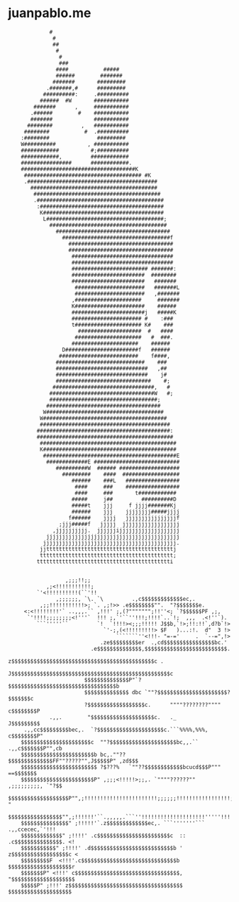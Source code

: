 juanpablo.me
============

                 #
                  #
                  ##
                   #
                    #
                    ###
                   ####           #####
                   ######        #######
                  #######       #########
                .#######,#      #########
               ##########:     .##########
              ######  #W       ###########
            #######      ,     ###########
           .######        #    ###########
           #######             ###########
          ########         ,   ###########
         ########           #  .##########
        :########               #########
        W##########          , ###########
        ############          #;##########
        ############,         ############
        ################      ############.
        ####################################K
         ##################################### #K
         .#########################################
           ########################################
            ########################################
            .########################################
             :#######################################
              K######################################
               L#####################################;
                 #####################################
                   ####################################
                     ##################################f
                       #################################
                       #################################
                        ################################
                        ################################
                        ######################## #######:
                        #######################  ########
                        #######################   #######
                         ######################   #######L
                         ######################   ,#######
                        ,#####################     #######
                        K######################    ######
                        #######################j   #####K
                        ###################### #    :###
                        t##################### K#    ###
                          ####################  #   ####
                         #####################   #  ###.
                        #####################    ######
                     D#######################f   ######
                    #########################    f####,
                   ############################    ###
                   #############################   ,##
                   #############################    j#
                   ##############################    #;
                  ################################,   #
                 #################################W   #;
                 ##################################;
                ####################################
               W#####################################
              W#######################################
              #########################################
             ##########################################:
             ###########################################
              ###########################################
              K##########################################
               ##########################################E
                #############E ###########################
                   ##########W  ###### ###################
                     #########    ####  ##################
                        ######    ###L   #################
                         ####     ###    #################
                         ####     ###       t############
                        #####     j##         ##########D
                        #####t    jjj     f jjjj#######Kj
                        ######    jjj    jjjjjjjj#####jjjj
                       f######    jjjj   jjjjjjjjjjjjjjjjf
                    ;jjj#####f   jjjjj  jjjjjjjjjjjjjjjjjj
                  ,jjjjjjjjjj.  jjjjjjijjjjjjjjjjjjjjjjjjj
                jjjjjjjjjjjjjjjjjjjjjjjjjjjjjjjjjjjjjjjjjj
               jjjjjjjjjjjjjjjjjjjjjjjjjjjjjjjjjjjjjjjjjj.
              jjttttttttttttttttttttttttttttttttttttttttj
              tttttttttttttttttttttttttttttttttttttttttt;
             tttttttttttttttttttttttttttttttttttttttttti


                      ,;;;!!;;
                ,;<!!!!!!!!!!!;
             `'<!!!!!!!!!!(``'!!
                   ,;;;;;;, `\. `\         .,c$$$$$$$$$$$$$ec,.
              ,;;!!!!!!!!!!!>; `. ,;!>> .e$$$$$$$$"".  "?$$$$$$$e.
         <:<!!!!!!!!'` ..,,,.`` ,!!!' ;,(?""""""";!!''<; `?$$$$$$PF ,;,
          `'!!!!;;;;;;;;<!'''`  !!! ;,`'``''!!!;!!!!`..`!;  ,,,  .<!''`).
             ```'''''``         `!  `!!!!><;;;!!!!! J$$b,`!>;!!:!!`,d?b`!>
                                  `'-;,(<!!!!!!!!!> $F   )...:!.  d"  3 !>
                                      ```````''<!!!- "=-='     .  `--=",!>
                                 .ze$$$$$$$$$er  .,cd$$$$$$$$$$$$$$$$bc.'
                              .e$$$$$$$$$$$$$$,$$$$$$$$$$$$$$$$$$$$$$$$$$.
                             z$$$$$$$$$$$$$$$$$$$$$$$$$$$$$$$$$$$$$$$$$$$$$c .
                            J$$$$$$$$$$$$$$$$$$$$$$$$$$$$$$$$$$$$$$$$$$$$$$$$$$c
                            $$$$$$$$$$$$$$P"`?$$$$$$$$$$$$$$$$$$$$$$$$$$$$$$$$$$b
                            $$$$$$$$$$$$$$ dbc `""?$$$$$$$$$$$$$$$$$$$$$$?$$$$$$$c
                            ?$$$$$$$$$$$$$$$$$$c.      """"????????"""" c$$$$$$$$P
                 .,,.        "$$$$$$$$$$$$$$$$$$$$c.   ._              J$$$$$$$$$
         .,,cc$$$$$$$$$bec,.  `?$$$$$$$$$$$$$$$$$$$$$c.```%%%%,%%%,   c$$$$$$$$P"
        $$$$$$$$$$$$$$$$$$$$$$c  ""?$$$$$$$$$$$$$$$$$$$$$bc,,.`` .,,c$$$$$$$P"",cb
        $$$$$$$$$$$$$$$$$$$$$$$b bc,.""??$$$$$$$$$$$$$$FF""?????"",J$$$$$P" ,zd$$$
        $$$$$$$$$$$$$$$$$$$$$$$$ ?$???%   `""??$$$$$$$$$$$$bcucd$$$P"""  ==$$$$$$$
        $$$$$$$$$$$$$$$$$$$$$$$P" ,;;;<!!!!!>;;,. `""""??????""  ,;;;;;;;;;, `"?$$
        $$$$$$$$$$$$$$$$$$$P"",;!!!!!!!!!!!!!!!!!!!!!!!;;;;;;!!!!!!!!!!!!!!!!!;  "
        $$$$$$$$$$$$$$$$$"",;!!!!!!'``.,,,,,.```''!!!!!!!!!!!!!!!!!!!!'''''!!!!!>
        $$$$$$$$$$$$$$$" ;!!!!!'`.z$$$$$$$$$$$$$ec,. ```'''''''``` .,,ccecec,`'!!!
        $$$$$$$$$$$$$" ;!!!!' .c$$$$$$$$$$$$$$$$$$$$$$$c  :: .c$$$$$$$$$$$$$$$. <!
        $$$$$$$$$$$" ;!!!!' .d$$$$$$$$$$$$$$$$$$$$$$$$$$b ' z$$$$$$$$$$$$$$$$$$c <
        $$$$$$$$$F  <!!!'.c$$$$$$$$$$$$$$$$$$$$$$$$$$$$$$b  $$$$$$$$$$$$$$$$$$$$r
        $$$$$$$P" <!!!' c$$$$$$$$$$$$$$$$$$$$$$$$$$$$$$$$$, "$$$$$$$$$$$$$$$$$$$$
        $$$$$P" ;!!!' z$$$$$$$$$$$$$$$$$$$$$$$$$$$$$$$$$$$$  $$$$$$$$$$$$$$$$$$$$

